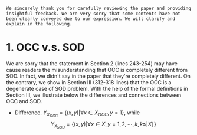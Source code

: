 ```
We sincerely thank you for carefully reviewing the paper and providing insightful feedback. We are very sorry that some contents have not been clearly conveyed due to our expression. We will clarify and explain in the following.
```

# 1. OCC v.s. SOD
We are sorry that the statement in Section 2 (lines 243-254) may have cause readers the misunderstanding that OCC is completely different from SOD. In fact, we didn't say in the paper that they're completely different. On the contrary, we show in Section III (312-318 lines) that the OCC is a degenerate case of SOD problem. With the help of the formal definitions in Section III, we illustrate below the differences and connections between OCC and SOD.

- Difference. $Y_{X_{OCC}}=\{(x, y)|\forall x \in X_{OCC}, y=1\}$, while $$Y_{X_{SOD}}=\{(x, y)|\forall x \in X, y=1,2, \cdots, k, k \leq| X \mid\}$$
<!--stackedit_data:
eyJoaXN0b3J5IjpbLTY4NjUwMDUwMCwtMTI1NzMyMjg5Myw0Nz
I0NzAzMDMsLTEwOTg4MDIwMV19
-->